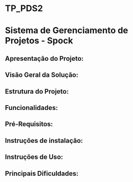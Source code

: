 # TP_PDS2
# Sistema de Gerenciamento de Projetos - Spock
##  Apresentação do Projeto: 
## Visão Geral da Solução:
## Estrutura do Projeto:
## Funcionalidades:
## Pré-Requisitos:
## Instruções de instalação:
## Instruções de Uso:
## Principais Dificuldades:
